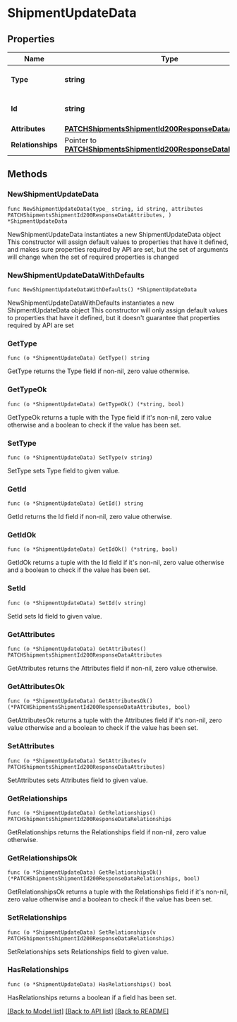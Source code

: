 # ShipmentUpdateData

## Properties

Name | Type | Description | Notes
------------ | ------------- | ------------- | -------------
**Type** | **string** | The resource&#39;s type | [default to "shipments"]
**Id** | **string** | The resource&#39;s id | 
**Attributes** | [**PATCHShipmentsShipmentId200ResponseDataAttributes**](PATCHShipmentsShipmentId200ResponseDataAttributes.md) |  | 
**Relationships** | Pointer to [**PATCHShipmentsShipmentId200ResponseDataRelationships**](PATCHShipmentsShipmentId200ResponseDataRelationships.md) |  | [optional] 

## Methods

### NewShipmentUpdateData

`func NewShipmentUpdateData(type_ string, id string, attributes PATCHShipmentsShipmentId200ResponseDataAttributes, ) *ShipmentUpdateData`

NewShipmentUpdateData instantiates a new ShipmentUpdateData object
This constructor will assign default values to properties that have it defined,
and makes sure properties required by API are set, but the set of arguments
will change when the set of required properties is changed

### NewShipmentUpdateDataWithDefaults

`func NewShipmentUpdateDataWithDefaults() *ShipmentUpdateData`

NewShipmentUpdateDataWithDefaults instantiates a new ShipmentUpdateData object
This constructor will only assign default values to properties that have it defined,
but it doesn't guarantee that properties required by API are set

### GetType

`func (o *ShipmentUpdateData) GetType() string`

GetType returns the Type field if non-nil, zero value otherwise.

### GetTypeOk

`func (o *ShipmentUpdateData) GetTypeOk() (*string, bool)`

GetTypeOk returns a tuple with the Type field if it's non-nil, zero value otherwise
and a boolean to check if the value has been set.

### SetType

`func (o *ShipmentUpdateData) SetType(v string)`

SetType sets Type field to given value.


### GetId

`func (o *ShipmentUpdateData) GetId() string`

GetId returns the Id field if non-nil, zero value otherwise.

### GetIdOk

`func (o *ShipmentUpdateData) GetIdOk() (*string, bool)`

GetIdOk returns a tuple with the Id field if it's non-nil, zero value otherwise
and a boolean to check if the value has been set.

### SetId

`func (o *ShipmentUpdateData) SetId(v string)`

SetId sets Id field to given value.


### GetAttributes

`func (o *ShipmentUpdateData) GetAttributes() PATCHShipmentsShipmentId200ResponseDataAttributes`

GetAttributes returns the Attributes field if non-nil, zero value otherwise.

### GetAttributesOk

`func (o *ShipmentUpdateData) GetAttributesOk() (*PATCHShipmentsShipmentId200ResponseDataAttributes, bool)`

GetAttributesOk returns a tuple with the Attributes field if it's non-nil, zero value otherwise
and a boolean to check if the value has been set.

### SetAttributes

`func (o *ShipmentUpdateData) SetAttributes(v PATCHShipmentsShipmentId200ResponseDataAttributes)`

SetAttributes sets Attributes field to given value.


### GetRelationships

`func (o *ShipmentUpdateData) GetRelationships() PATCHShipmentsShipmentId200ResponseDataRelationships`

GetRelationships returns the Relationships field if non-nil, zero value otherwise.

### GetRelationshipsOk

`func (o *ShipmentUpdateData) GetRelationshipsOk() (*PATCHShipmentsShipmentId200ResponseDataRelationships, bool)`

GetRelationshipsOk returns a tuple with the Relationships field if it's non-nil, zero value otherwise
and a boolean to check if the value has been set.

### SetRelationships

`func (o *ShipmentUpdateData) SetRelationships(v PATCHShipmentsShipmentId200ResponseDataRelationships)`

SetRelationships sets Relationships field to given value.

### HasRelationships

`func (o *ShipmentUpdateData) HasRelationships() bool`

HasRelationships returns a boolean if a field has been set.


[[Back to Model list]](../README.md#documentation-for-models) [[Back to API list]](../README.md#documentation-for-api-endpoints) [[Back to README]](../README.md)


